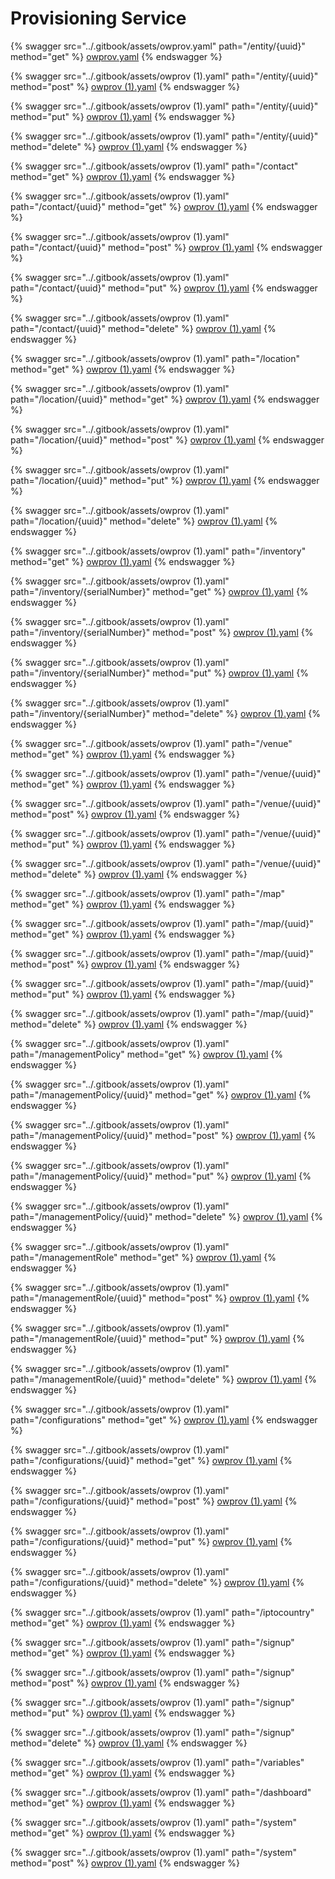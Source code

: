 # Provisioning Service

{% swagger src="../.gitbook/assets/owprov.yaml" path="/entity/{uuid}" method="get" %}
[owprov.yaml](../.gitbook/assets/owprov.yaml)
{% endswagger %}

{% swagger src="../.gitbook/assets/owprov (1).yaml" path="/entity/{uuid}" method="post" %}
[owprov (1).yaml](<../.gitbook/assets/owprov (1).yaml>)
{% endswagger %}

{% swagger src="../.gitbook/assets/owprov (1).yaml" path="/entity/{uuid}" method="put" %}
[owprov (1).yaml](<../.gitbook/assets/owprov (1).yaml>)
{% endswagger %}

{% swagger src="../.gitbook/assets/owprov (1).yaml" path="/entity/{uuid}" method="delete" %}
[owprov (1).yaml](<../.gitbook/assets/owprov (1).yaml>)
{% endswagger %}

{% swagger src="../.gitbook/assets/owprov (1).yaml" path="/contact" method="get" %}
[owprov (1).yaml](<../.gitbook/assets/owprov (1).yaml>)
{% endswagger %}

{% swagger src="../.gitbook/assets/owprov (1).yaml" path="/contact/{uuid}" method="get" %}
[owprov (1).yaml](<../.gitbook/assets/owprov (1).yaml>)
{% endswagger %}

{% swagger src="../.gitbook/assets/owprov (1).yaml" path="/contact/{uuid}" method="post" %}
[owprov (1).yaml](<../.gitbook/assets/owprov (1).yaml>)
{% endswagger %}

{% swagger src="../.gitbook/assets/owprov (1).yaml" path="/contact/{uuid}" method="put" %}
[owprov (1).yaml](<../.gitbook/assets/owprov (1).yaml>)
{% endswagger %}

{% swagger src="../.gitbook/assets/owprov (1).yaml" path="/contact/{uuid}" method="delete" %}
[owprov (1).yaml](<../.gitbook/assets/owprov (1).yaml>)
{% endswagger %}

{% swagger src="../.gitbook/assets/owprov (1).yaml" path="/location" method="get" %}
[owprov (1).yaml](<../.gitbook/assets/owprov (1).yaml>)
{% endswagger %}

{% swagger src="../.gitbook/assets/owprov (1).yaml" path="/location/{uuid}" method="get" %}
[owprov (1).yaml](<../.gitbook/assets/owprov (1).yaml>)
{% endswagger %}

{% swagger src="../.gitbook/assets/owprov (1).yaml" path="/location/{uuid}" method="post" %}
[owprov (1).yaml](<../.gitbook/assets/owprov (1).yaml>)
{% endswagger %}

{% swagger src="../.gitbook/assets/owprov (1).yaml" path="/location/{uuid}" method="put" %}
[owprov (1).yaml](<../.gitbook/assets/owprov (1).yaml>)
{% endswagger %}

{% swagger src="../.gitbook/assets/owprov (1).yaml" path="/location/{uuid}" method="delete" %}
[owprov (1).yaml](<../.gitbook/assets/owprov (1).yaml>)
{% endswagger %}

{% swagger src="../.gitbook/assets/owprov (1).yaml" path="/inventory" method="get" %}
[owprov (1).yaml](<../.gitbook/assets/owprov (1).yaml>)
{% endswagger %}

{% swagger src="../.gitbook/assets/owprov (1).yaml" path="/inventory/{serialNumber}" method="get" %}
[owprov (1).yaml](<../.gitbook/assets/owprov (1).yaml>)
{% endswagger %}

{% swagger src="../.gitbook/assets/owprov (1).yaml" path="/inventory/{serialNumber}" method="post" %}
[owprov (1).yaml](<../.gitbook/assets/owprov (1).yaml>)
{% endswagger %}

{% swagger src="../.gitbook/assets/owprov (1).yaml" path="/inventory/{serialNumber}" method="put" %}
[owprov (1).yaml](<../.gitbook/assets/owprov (1).yaml>)
{% endswagger %}

{% swagger src="../.gitbook/assets/owprov (1).yaml" path="/inventory/{serialNumber}" method="delete" %}
[owprov (1).yaml](<../.gitbook/assets/owprov (1).yaml>)
{% endswagger %}

{% swagger src="../.gitbook/assets/owprov (1).yaml" path="/venue" method="get" %}
[owprov (1).yaml](<../.gitbook/assets/owprov (1).yaml>)
{% endswagger %}

{% swagger src="../.gitbook/assets/owprov (1).yaml" path="/venue/{uuid}" method="get" %}
[owprov (1).yaml](<../.gitbook/assets/owprov (1).yaml>)
{% endswagger %}

{% swagger src="../.gitbook/assets/owprov (1).yaml" path="/venue/{uuid}" method="post" %}
[owprov (1).yaml](<../.gitbook/assets/owprov (1).yaml>)
{% endswagger %}

{% swagger src="../.gitbook/assets/owprov (1).yaml" path="/venue/{uuid}" method="put" %}
[owprov (1).yaml](<../.gitbook/assets/owprov (1).yaml>)
{% endswagger %}

{% swagger src="../.gitbook/assets/owprov (1).yaml" path="/venue/{uuid}" method="delete" %}
[owprov (1).yaml](<../.gitbook/assets/owprov (1).yaml>)
{% endswagger %}

{% swagger src="../.gitbook/assets/owprov (1).yaml" path="/map" method="get" %}
[owprov (1).yaml](<../.gitbook/assets/owprov (1).yaml>)
{% endswagger %}

{% swagger src="../.gitbook/assets/owprov (1).yaml" path="/map/{uuid}" method="get" %}
[owprov (1).yaml](<../.gitbook/assets/owprov (1).yaml>)
{% endswagger %}

{% swagger src="../.gitbook/assets/owprov (1).yaml" path="/map/{uuid}" method="post" %}
[owprov (1).yaml](<../.gitbook/assets/owprov (1).yaml>)
{% endswagger %}

{% swagger src="../.gitbook/assets/owprov (1).yaml" path="/map/{uuid}" method="put" %}
[owprov (1).yaml](<../.gitbook/assets/owprov (1).yaml>)
{% endswagger %}

{% swagger src="../.gitbook/assets/owprov (1).yaml" path="/map/{uuid}" method="delete" %}
[owprov (1).yaml](<../.gitbook/assets/owprov (1).yaml>)
{% endswagger %}

{% swagger src="../.gitbook/assets/owprov (1).yaml" path="/managementPolicy" method="get" %}
[owprov (1).yaml](<../.gitbook/assets/owprov (1).yaml>)
{% endswagger %}

{% swagger src="../.gitbook/assets/owprov (1).yaml" path="/managementPolicy/{uuid}" method="get" %}
[owprov (1).yaml](<../.gitbook/assets/owprov (1).yaml>)
{% endswagger %}

{% swagger src="../.gitbook/assets/owprov (1).yaml" path="/managementPolicy/{uuid}" method="post" %}
[owprov (1).yaml](<../.gitbook/assets/owprov (1).yaml>)
{% endswagger %}

{% swagger src="../.gitbook/assets/owprov (1).yaml" path="/managementPolicy/{uuid}" method="put" %}
[owprov (1).yaml](<../.gitbook/assets/owprov (1).yaml>)
{% endswagger %}

{% swagger src="../.gitbook/assets/owprov (1).yaml" path="/managementPolicy/{uuid}" method="delete" %}
[owprov (1).yaml](<../.gitbook/assets/owprov (1).yaml>)
{% endswagger %}

{% swagger src="../.gitbook/assets/owprov (1).yaml" path="/managementRole" method="get" %}
[owprov (1).yaml](<../.gitbook/assets/owprov (1).yaml>)
{% endswagger %}

{% swagger src="../.gitbook/assets/owprov (1).yaml" path="/managementRole/{uuid}" method="post" %}
[owprov (1).yaml](<../.gitbook/assets/owprov (1).yaml>)
{% endswagger %}

{% swagger src="../.gitbook/assets/owprov (1).yaml" path="/managementRole/{uuid}" method="put" %}
[owprov (1).yaml](<../.gitbook/assets/owprov (1).yaml>)
{% endswagger %}

{% swagger src="../.gitbook/assets/owprov (1).yaml" path="/managementRole/{uuid}" method="delete" %}
[owprov (1).yaml](<../.gitbook/assets/owprov (1).yaml>)
{% endswagger %}

{% swagger src="../.gitbook/assets/owprov (1).yaml" path="/configurations" method="get" %}
[owprov (1).yaml](<../.gitbook/assets/owprov (1).yaml>)
{% endswagger %}

{% swagger src="../.gitbook/assets/owprov (1).yaml" path="/configurations/{uuid}" method="get" %}
[owprov (1).yaml](<../.gitbook/assets/owprov (1).yaml>)
{% endswagger %}

{% swagger src="../.gitbook/assets/owprov (1).yaml" path="/configurations/{uuid}" method="post" %}
[owprov (1).yaml](<../.gitbook/assets/owprov (1).yaml>)
{% endswagger %}

{% swagger src="../.gitbook/assets/owprov (1).yaml" path="/configurations/{uuid}" method="put" %}
[owprov (1).yaml](<../.gitbook/assets/owprov (1).yaml>)
{% endswagger %}

{% swagger src="../.gitbook/assets/owprov (1).yaml" path="/configurations/{uuid}" method="delete" %}
[owprov (1).yaml](<../.gitbook/assets/owprov (1).yaml>)
{% endswagger %}

{% swagger src="../.gitbook/assets/owprov (1).yaml" path="/iptocountry" method="get" %}
[owprov (1).yaml](<../.gitbook/assets/owprov (1).yaml>)
{% endswagger %}

{% swagger src="../.gitbook/assets/owprov (1).yaml" path="/signup" method="get" %}
[owprov (1).yaml](<../.gitbook/assets/owprov (1).yaml>)
{% endswagger %}

{% swagger src="../.gitbook/assets/owprov (1).yaml" path="/signup" method="post" %}
[owprov (1).yaml](<../.gitbook/assets/owprov (1).yaml>)
{% endswagger %}

{% swagger src="../.gitbook/assets/owprov (1).yaml" path="/signup" method="put" %}
[owprov (1).yaml](<../.gitbook/assets/owprov (1).yaml>)
{% endswagger %}

{% swagger src="../.gitbook/assets/owprov (1).yaml" path="/signup" method="delete" %}
[owprov (1).yaml](<../.gitbook/assets/owprov (1).yaml>)
{% endswagger %}

{% swagger src="../.gitbook/assets/owprov (1).yaml" path="/variables" method="get" %}
[owprov (1).yaml](<../.gitbook/assets/owprov (1).yaml>)
{% endswagger %}

{% swagger src="../.gitbook/assets/owprov (1).yaml" path="/dashboard" method="get" %}
[owprov (1).yaml](<../.gitbook/assets/owprov (1).yaml>)
{% endswagger %}

{% swagger src="../.gitbook/assets/owprov (1).yaml" path="/system" method="get" %}
[owprov (1).yaml](<../.gitbook/assets/owprov (1).yaml>)
{% endswagger %}

{% swagger src="../.gitbook/assets/owprov (1).yaml" path="/system" method="post" %}
[owprov (1).yaml](<../.gitbook/assets/owprov (1).yaml>)
{% endswagger %}

